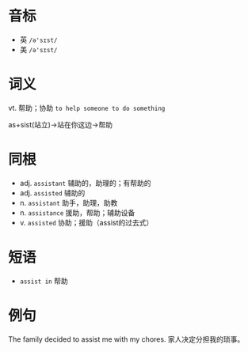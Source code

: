 # 音标

- 英 `/ə'sɪst/`
- 美 `/ə'sɪst/`

# 词义

vt. 帮助；协助
`to help someone to do something`



as+sist(站立)→站在你这边→帮助

# 同根

- adj. `assistant` 辅助的，助理的；有帮助的
- adj. `assisted` 辅助的
- n. `assistant` 助手，助理，助教
- n. `assistance` 援助，帮助；辅助设备
- v. `assisted` 协助；援助（assist的过去式）

# 短语

- `assist in` 帮助

# 例句

The family decided to assist me with my chores.
家人决定分担我的琐事。


